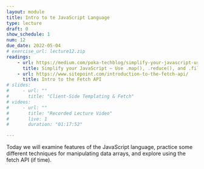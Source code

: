 ```yaml
---
layout: module
title: Intro to te JavaScript Language
type: lecture
draft: 0
show_schedule: 1
num: 12
due_date: 2022-05-04
# exercise_url: lecture12.zip
readings:
    - url: https://medium.com/poka-techblog/simplify-your-javascript-use-map-reduce-and-filter-bd02c593cc2d
      title: Simplify your JavaScript – Use .map(), .reduce(), and .filter()
    - url: https://www.sitepoint.com/introduction-to-the-fetch-api/
      title: Intro to the Fetch API
# slides: 
#     - url: ""
#       title: "Client-Side Templating & Fetch"
# videos: 
#     - url: ""
#       title: "Recorded Lecture Video"
#       live: 1
#       duration: "01:17:52"

---
```


Today we will examine features of the JavaScript language, practice some different techniques for manipulating data arrays, and explore using the fetch API (if time).
